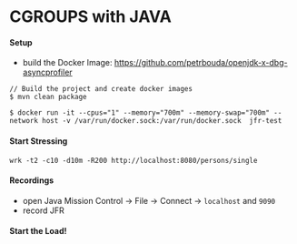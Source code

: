 # CGROUPS with JAVA

#### Setup

- build the Docker Image: https://github.com/petrbouda/openjdk-x-dbg-asyncprofiler

```
// Build the project and create docker images
$ mvn clean package

$ docker run -it --cpus="1" --memory="700m" --memory-swap="700m" --network host -v /var/run/docker.sock:/var/run/docker.sock  jfr-test
```

#### Start Stressing

```
wrk -t2 -c10 -d10m -R200 http://localhost:8080/persons/single
```

#### Recordings

- open Java Mission Control -> File -> Connect -> `localhost` and `9090`
- record JFR

#### Start the Load!

